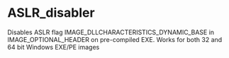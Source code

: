 # ASLR_disabler
Disables ASLR flag IMAGE_DLLCHARACTERISTICS_DYNAMIC_BASE in IMAGE_OPTIONAL_HEADER on pre-compiled EXE. Works for both 32 and 64 bit Windows EXE/PE images
